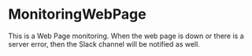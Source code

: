 # MonitoringWebPage
This is a Web Page monitoring.
When the web page is down or there is a server error, then the Slack channel will be notified as well.
